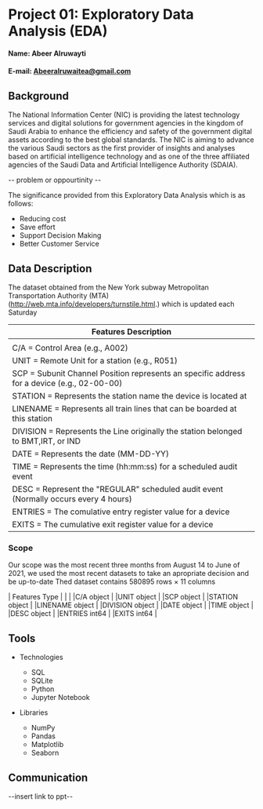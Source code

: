 # Project 01: Exploratory Data Analysis (EDA)

#### Name: Abeer Alruwayti
#### E-mail: Abeeralruwaitea@gmail.com

## Background

The National Information Center (NIC) is providing the latest technology services and digital solutions for government agencies in the kingdom of Saudi Arabia to enhance the efficiency and safety of the government digital assets according to the best global standards. The NIC is aiming to advance the various Saudi sectors as the first provider of insights and analyses based on artificial intelligence technology and as one of the three affiliated agencies of the Saudi Data and Artificial Intelligence Authority (SDAIA).

-- problem or oppourtinity -- 

The significance provided from this Exploratory Data Analysis which is as follows:
* Reducing cost
* Save effort
* Support Decision Making
* Better Customer Service

## Data Description
The dataset obtained from the New York subway Metropolitan Transportation Authority (MTA) (http://web.mta.info/developers/turnstile.html.) which is updated each Saturday

 |Features Description                                                                         |
 |---------------------------------------------------------------------------------------------|
 |                                                                                             |
 | C/A = Control Area (e.g., A002)                                                             |
 | UNIT = Remote Unit for a station (e.g., R051)                                               |
 | SCP = Subunit Channel Position represents an specific address for a device (e.g., 02-00-00) |
 | STATION = Represents the station name the device is located at                              |
 | LINENAME = Represents all train lines that can be boarded at this station                   |
 | DIVISION = Represents the Line originally the station belonged to BMT,IRT, or IND           |
 | DATE = Represents the date (MM-DD-YY)                                                       |
 | TIME = Represents the time (hh:mm:ss) for a scheduled audit event                           |
 | DESC = Represent the "REGULAR" scheduled audit event (Normally occurs every 4 hours)        |
 | ENTRIES = The comulative entry register value for a device                                  |
 | EXITS = The cumulative exit register value for a device                                     |




  ### Scope
  
  Our scope was the most recent three months from August 14 to June  of 2021, we used the most recent datasets to take an apropriate decision and be up-to-date
  Thed dataset contains 580895 rows × 11 columns
  
 | Features   Type   |
 |                   |
 |C/A        object  |
 |UNIT       object  |
 |SCP        object  |
 |STATION    object  |
 |LINENAME   object  |
 |DIVISION   object  |
 |DATE       object  |
 |TIME       object  |
 |DESC       object  |
 |ENTRIES    int64   |
 |EXITS      int64   |

## Tools

* Technologies
  * SQL 
  * SQLite
  * Python
  * Jupyter Notebook
  
* Libraries
  * NumPy
  * Pandas
  * Matplotlib
  * Seaborn
  

## Communication
--insert link to ppt--
